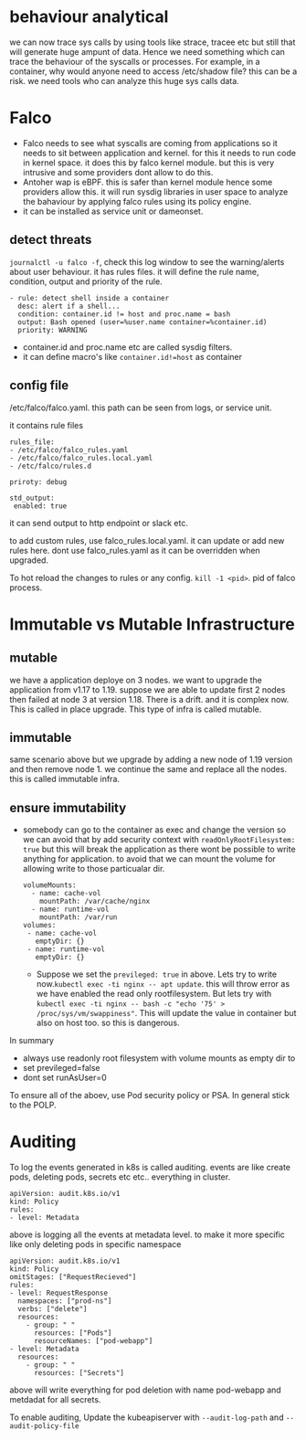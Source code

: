 # behaviour analytical
we can now trace sys calls by using tools like strace, tracee etc but still that will generate huge ampunt of data. Hence we
 need something which can trace the behaviour of the syscalls or processes. For example, in a container, why would anyone 
 need to access /etc/shadow file? this can be a risk. we need tools who can analyze this huge sys calls data.

 # Falco
 - Falco needs to see what syscalls are coming from applications so it needs to sit between application and kernel. for this it
 needs to run code in kernel space. it does this by falco kernel module. but this is very intrusive and some providers dont 
 allow to do this.
- Antoher wap is eBPF. this is safer than kernel module hence some providers allow this. it will run sysdig libraries in user
space to analyze the bahaviour by applying falco rules using its policy engine.
-  it can be installed as service unit or dameonset.

## detect threats
`journalctl -u falco -f`, check this log window to see the warning/alerts about user behaviour.
it has rules files. it will define the rule name, condition, output and priority of the rule.
````
- rule: detect shell inside a container
  desc: alert if a shell...
  condition: container.id != host and proc.name = bash
  output: Bash opened (user=%user.name container=%container.id)
  priority: WARNING
````

- container.id and proc.name etc are called sysdig filters.
- it can define macro's like `container.id!=host` as container

## config file
/etc/falco/falco.yaml.
this path can be seen from logs, or service unit.

it contains rule files
````
rules_file:
- /etc/falco/falco_rules.yaml
- /etc/falco/falco_rules.local.yaml
- /etc/falco/rules.d

priroty: debug

std_output:
 enabled: true
````

it can send output to http endpoint or slack etc.

to add custom rules, use falco_rules.local.yaml. it can update or add new rules here. dont use 
falco_rules.yaml as it can be overridden when upgraded.

To hot reload the changes to rules or any config. `kill -1 <pid>`. pid of falco process.

# Immutable vs Mutable Infrastructure

## mutable
we have a application deploye on 3 nodes. we want to upgrade the application from v1.17 to 1.19. suppose we are able to update first 2 nodes then failed at node 3 at version 1.18. There is a drift. and it is complex now. This is called in place upgrade. This type of infra is called mutable.

## immutable
same scenario above but we upgrade by adding a new node of 1.19 version and then remove node 1. we continue the same and replace all the nodes. this is called immutable infra.

## ensure immutability
- somebody can go to the container as exec and change the version so we can avoid that by add security context with `readOnlyRootFilesystem: true` but this will break the application as there wont be possible to write anything for application. to avoid that we can mount the volume for allowing write to those particualar dir.
  ````
  volumeMounts:
    - name: cache-vol
      mountPath: /var/cache/nginx
    - name: runtime-vol
      mountPath: /var/run
  volumes:
   - name: cache-vol
     emptyDir: {}
   - name: runtime-vol
     emptyDir: {}
  ````
  - Suppose we set the `previleged: true` in above. Lets try to write now.`kubectl exec -ti nginx -- apt update`. this will throw error as we have enabled the read only rootfilesystem.
    But lets try with `kubectl exec -ti nginx -- bash -c "echo '75' > /proc/sys/vm/swappiness"`. This will update the value in container but also on host too. so this is dangerous.

 In summary
 
 - always use readonly root filesystem with volume mounts as empty dir to
 - set previleged=false
 - dont set runAsUser=0

To ensure all of the aboev, use Pod security policy or PSA. In general stick to the POLP.


# Auditing
To log the events generated in k8s is called auditing. events are like create pods, deleting pods, secrets etc etc.. everything in cluster.

````
apiVersion: audit.k8s.io/v1
kind: Policy
rules:
- level: Metadata
````

above is logging all the events at metadata level. to make it more specific like only deleting pods in specific namespace
````
apiVersion: audit.k8s.io/v1
kind: Policy
omitStages: ["RequestRecieved"]
rules:
- level: RequestResponse
  namespaces: ["prod-ns"]
  verbs: ["delete"]
  resources:
    - group: " "
      resources: ["Pods"]
      resourceNames: ["pod-webapp"]
- level: Metadata
  resources:
    - group: " "
      resources: ["Secrets"]
````
above will write everything for pod deletion with name pod-webapp and metdadat for all secrets.

To enable auditing, Update the kubeapiserver with `--audit-log-path` and `--audit-policy-file`
